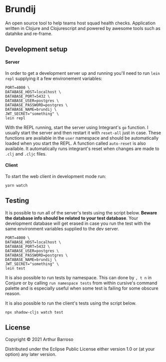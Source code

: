 # Brundij

An open source tool to help teams host squad health checks. Application written in Clojure and Clojurescript and powered by awesome tools such as datahike and re-frame.

## Development setup

#### Server

In order to get a development server up and running you'll need to run `lein repl` supplying it a few environement variables:
```
PORT=4000 \
DATABASE_HOST=localhost \
DATABASE_PORT=5432 \
DATABASE_USER=postgres \
DATABASE_PASSWORD=postgres \
DATABASE_NAME=brundij \
JWT_SECRET="something" \
lein repl
```

With the REPL running, start the server using Integrant's `go` function. I usually start the server and then restart it with `reset-all` just in case. These functions are available in the `user` namespace and should be automatically loaded when you start the REPL. A function called `auto-reset` is also available. It automatically runs integrant's reset when changes are made to `.clj` and `.cljc` files.

#### Client

To start the web client in development mode run:
```
yarn watch
```

## Testing

It is possible to run all of the server's tests using the script below. **Beware the database info should be related to your test database**. Your development database will get erased in case you run the test with the same environment variables supplied to the dev server.
```
PORT=4000 \
DATABASE_HOST=localhost \
DATABASE_PORT=5432 \
DATABASE_USER=postgres \
DATABASE_PASSWORD=postgres \
DATABASE_NAME=brundij \
JWT_SECRET="something" \
lein test
```

It is also possible to run tests by namespace. This can done by `, t n` in Conjure or by calling `run namespace tests` from within cursive's command palette and is especially useful when some test is failing for some obscure reason.

It is also possible to run the client's tests using the script below.
```
npx shadow-cljs watch test
```

## License

Copyright © 2021 Arthur Barroso

Distributed under the Eclipse Public License either version 1.0 or (at your option) any later version.
